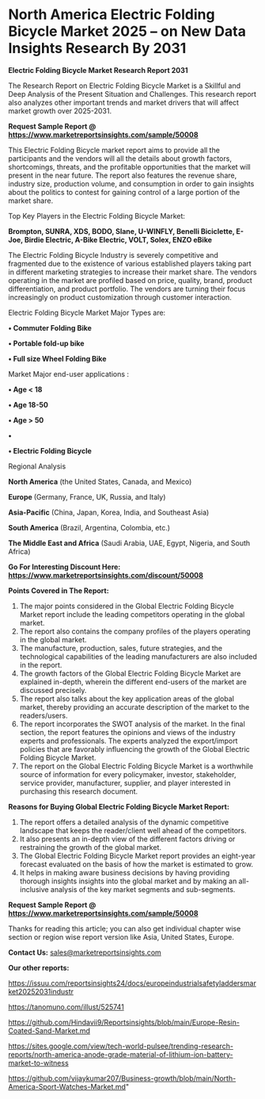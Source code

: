 # North America Electric Folding Bicycle Market 2025 – on New Data Insights Research By 2031

<strong>Electric Folding Bicycle Market Research Report 2031</strong>

The Research Report on Electric Folding Bicycle Market is a Skillful and Deep Analysis of the Present Situation and Challenges. This research report also analyzes other important trends and market drivers that will affect market growth over 2025-2031.

<strong>Request Sample Report @ <a href=https://www.marketreportsinsights.com/sample/50008>https://www.marketreportsinsights.com/sample/50008</a></strong>

This Electric Folding Bicycle market report aims to provide all the participants and the vendors will all the details about growth factors, shortcomings, threats, and the profitable opportunities that the market will present in the near future. The report also features the revenue share, industry size, production volume, and consumption in order to gain insights about the politics to contest for gaining control of a large portion of the market share.

Top Key Players in the Electric Folding Bicycle Market:

<strong>Brompton, SUNRA, XDS, BODO, Slane, U-WINFLY, Benelli Biciclette, E-Joe, Birdie Electric, A-Bike Electric, VOLT, Solex, ENZO eBike</strong>

The Electric Folding Bicycle Industry is severely competitive and fragmented due to the existence of various established players taking part in different marketing strategies to increase their market share. The vendors operating in the market are profiled based on price, quality, brand, product differentiation, and product portfolio. The vendors are turning their focus increasingly on product customization through customer interaction.

Electric Folding Bicycle Market Major Types are:

<strong>•  Commuter Folding Bike

•  Portable fold-up bike

•  Full size Wheel Folding Bike</strong>

Market Major end-user applications :

<strong>•  Age < 18

•  Age 18-50

•  Age > 50

•  

•  Electric Folding Bicycle</strong>

Regional Analysis

</u><strong><b>North America</b></strong> (the United States, Canada, and Mexico)

<strong><b>Europe </b></strong>(Germany, France, UK, Russia, and Italy)

<strong><b>Asia-Pacific</b></strong> (China, Japan, Korea, India, and Southeast Asia)

<strong><b>South America</b></strong> (Brazil, Argentina, Colombia, etc.)

<strong><b>The Middle East and Africa</b></strong> (Saudi Arabia, UAE, Egypt, Nigeria, and South Africa)

<strong>Go For Interesting Discount Here: <a href=https://www.marketreportsinsights.com/discount/50008>https://www.marketreportsinsights.com/discount/50008</a></strong>

<strong>Points Covered in The Report:</strong>
<ol>
  <li>The major points considered in the Global Electric Folding Bicycle Market report include the leading competitors operating in the global market.</li>
  <li>The report also contains the company profiles of the players operating in the global market.</li>
  <li>The manufacture, production, sales, future strategies, and the technological capabilities of the leading manufacturers are also included in the report.</li>
  <li>The growth factors of the Global Electric Folding Bicycle Market are explained in-depth, wherein the different end-users of the market are discussed precisely.</li>
  <li>The report also talks about the key application areas of the global market, thereby providing an accurate description of the market to the readers/users.</li>
  <li>The report incorporates the SWOT analysis of the market. In the final section, the report features the opinions and views of the industry experts and professionals. The experts analyzed the export/import policies that are favorably influencing the growth of the Global Electric Folding Bicycle Market.</li>
  <li>The report on the Global Electric Folding Bicycle Market is a worthwhile source of information for every policymaker, investor, stakeholder, service provider, manufacturer, supplier, and player interested in purchasing this research document.</li>
</ol>
<strong>Reasons for Buying Global Electric Folding Bicycle Market Report:</strong>

<ol>
  <li>The report offers a detailed analysis of the dynamic competitive landscape that keeps the reader/client well ahead of the competitors.</li>
  <li>It also presents an in-depth view of the different factors driving or restraining the growth of the global market.</li>
  <li>The Global Electric Folding Bicycle Market report provides an eight-year forecast evaluated on the basis of how the market is estimated to grow.</li>
  <li>It helps in making aware business decisions by having providing thorough insights insights into the global market and by making an all-inclusive analysis of the key market segments and sub-segments.</li>
</ol>
<strong>Request Sample Report @ <a href=https://www.marketreportsinsights.com/sample/50008>https://www.marketreportsinsights.com/sample/50008</a></strong>


Thanks for reading this article; you can also get individual chapter wise section or region wise report version like Asia, United States, Europe.

<strong>Contact Us:</strong>
sales@marketreportsinsights.com

<strong>Our other reports:</strong>

<a href=https://issuu.com/reportsinsights24/docs/europeindustrialsafetyladdersmarket20252031industr>https://issuu.com/reportsinsights24/docs/europeindustrialsafetyladdersmarket20252031industr</a>

<a href=https://tanomuno.com/illust/525741>https://tanomuno.com/illust/525741</a>

<a href=https://github.com/Hindavii9/Reportsinsights/blob/main/Europe-Resin-Coated-Sand-Market.md>https://github.com/Hindavii9/Reportsinsights/blob/main/Europe-Resin-Coated-Sand-Market.md</a>

<a href=https://sites.google.com/view/tech-world-pulsee/trending-research-reports/north-america-anode-grade-material-of-lithium-ion-battery-market-to-witness>https://sites.google.com/view/tech-world-pulsee/trending-research-reports/north-america-anode-grade-material-of-lithium-ion-battery-market-to-witness</a>

<a href=https://github.com/vijaykumar207/Business-growth/blob/main/North-America-Sport-Watches-Market.md>https://github.com/vijaykumar207/Business-growth/blob/main/North-America-Sport-Watches-Market.md</a>"
